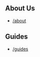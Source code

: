 ## About Us
- [/about](https://www.figma.com/design/39MGGVIGQ1bL3FgVzuXEdC/Holdex?node-id=7237-38075&t=Eyby11cXFdEovy8r-4)

## Guides

- [/guides](https://www.figma.com/file/39MGGVIGQ1bL3FgVzuXEdC/Holdex?type=design&node-id=7017%3A51989&mode=design&t=t0tAdHirdZn2fo9l-1)
